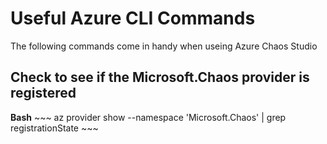 # Useful Azure CLI Commands
The following commands come in handy when useing Azure Chaos Studio

## Check to see if the Microsoft.Chaos provider is registered <br>

**Bash**
    ~~~
    az provider show --namespace 'Microsoft.Chaos' | grep registrationState
    ~~~

    
    
